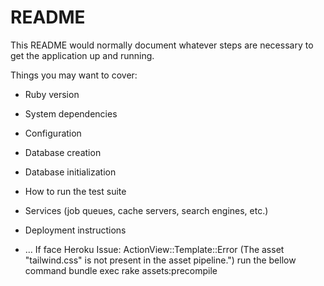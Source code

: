 # README

This README would normally document whatever steps are necessary to get the
application up and running.

Things you may want to cover:

* Ruby version

* System dependencies

* Configuration

* Database creation

* Database initialization

* How to run the test suite

* Services (job queues, cache servers, search engines, etc.)

* Deployment instructions

* ...
If face Heroku Issue: ActionView::Template::Error (The asset "tailwind.css" is not present in the asset pipeline.") run the bellow command 
           bundle exec rake assets:precompile
